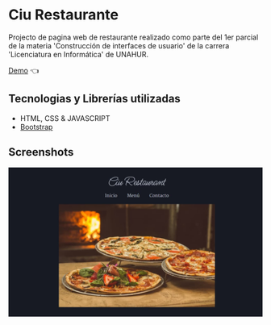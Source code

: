 # Ciu Restaurante

Projecto de pagina web de restaurante realizado como parte del 1er parcial de la materia 'Construcción de interfaces de usuario' de la carrera 'Licenciatura en Informática' de UNAHUR.

[Demo](https://https://ciu-restaurante.netlify.app) :point_left:

## Tecnologias y Librerías utilizadas

- HTML, CSS & JAVASCRIPT
- [Bootstrap](https://getbootstrap.com/)

## Screenshots

![App Screenshot](https://github.com/fernandobouchet/restaurant-page/blob/main/project_preview.jpg?raw=true)
